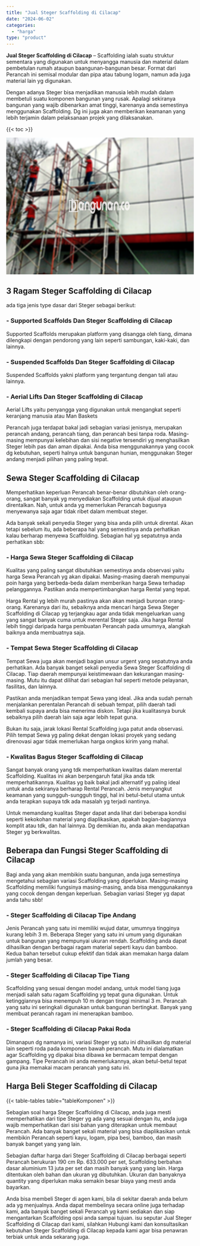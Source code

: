 ```yaml
---
title: "Jual Steger Scaffolding di Cilacap"
date: "2024-06-02"
categories: 
  - "harga"
type: "product"
---
```


**Jual Steger Scaffolding di Cilacap** – Scaffolding ialah suatu struktur sementara yang digunakan untuk menyangga manusia dan material dalam pembetulan rumah ataupun baangunan-bangunan besar. Format dari Perancah ini semisal modular dan pipa atau tabung logam, namun ada juga material lain yg digunakan.

Dengan adanya Steger bisa menjadikan manusia lebih mudah dalam membetuli suatu komponen bangunan yang rusak. Apalagi sekiranya bangunan yang wajib dibenarkan amat tinggi, karenanya anda semestinya menggunakan Scaffolding. Dg ini juga akan memberikan keamanan yang lebih terjamin dalam pelaksanaan projek yang dilaksanakan.

{{< toc >}}

![Jual Steger Scaffolding di Cilacap](/images/sewa-scaffolding-steger-07.png)

## 3 Ragam Steger Scaffolding di Cilacap

ada tiga jenis type dasar dari Steger sebagai berikut:

### \- Supported Scaffolds Dan Steger Scaffolding di Cilacap

Supported Scaffolds merupakan platform yang disangga oleh tiang, dimana dilengkapi dengan pendorong yang lain seperti sambungan, kaki-kaki, dan lainnya.

### \- Suspended Scaffolds Dan Steger Scaffolding di Cilacap

Suspended Scaffolds yakni platform yang tergantung dengan tali atau lainnya.

### \- Aerial Lifts Dan Steger Scaffolding di Cilacap

Aerial Lifts yaitu penyangga yang digunakan untuk mengangkat seperti keranjang manusia atau Man Baskets

Perancah juga terdapat bakal jadi sebagian variasi jenisnya, merupakan perancah andang, perancah tiang, dan perancah besi tanpa roda. Masing-masing mempunyai kelebihan dan sisi negative tersendiri yg menghasilkan Steger lebih pas dan aman dipakai. Anda bisa menggunakannya yang cocok dg kebutuhan, seperti halnya untuk bangunan hunian, menggunakan Steger andang menjadi pilihan yang paling tepat.

## Sewa Steger Scaffolding di Cilacap

Memperhatikan keperluan Perancah benar-benar dibutuhkan oleh orang-orang, sangat banyak yg menyediakan Scaffolding untuk dijual ataupun direntalkan. Nah, untuk anda yg memerlukan Perancah bagusnya menyewanya saja agar tidak ribet dalam membuat steger.

Ada banyak sekali penyedia Steger yang bisa anda pilih untuk dirental. Akan tetapi sebelum itu, ada beberapa hal yang semestinya anda perhatikan kalau berharap menyewa Scaffolding. Sebagian hal yg sepatutnya anda perhatikan sbb:

### \- Harga Sewa Steger Scaffolding di Cilacap

Kualitas yang paling sangat dibutuhkan semestinya anda observasi yaitu harga Sewa Perancah yg akan dipakai. Masing-masing daerah mempunyai poin harga yang berbeda-beda dalam memberikan harga Sewa terhadap pelanggannya. Pastikan anda mempertimbangkan harga Rental yang tepat.

Harga Rental yg lebih murah pastinya akan akan menjadi buronan orang-orang. Karenanya dari itu, sebaiknya anda mencari harga Sewa Steger Scaffolding di Cilacap yg terjangkau agar anda tidak mengeluarkan uang yang sangat banyak cuma untuk merental Steger saja. Jika harga Rental lebih tinggi daripada harga pembuatan Perancah pada umumnya, alangkah baiknya anda membuatnya saja.

### \- Tempat Sewa Steger Scaffolding di Cilacap

Tempat Sewa juga akan menjadi bagian unsur urgent yang sepatutnya anda perhatikan. Ada banyak banget sekali penyedia Sewa Steger Scaffolding di Cilacap. Tiap daerah mempunyai keistimewaan dan kekurangan masing-masing. Mutu itu dapat dilihat dari sebagian hal seperti metode pelayanan, fasilitas, dan lainnya.

Pastikan anda menjadikan tempat Sewa yang ideal. Jika anda sudah pernah menjalankan perentalan Perancah di sebuah tempat, pilih daerah tadi kembali supaya anda bisa menerima diskon. Tetapi jika kualitasnya buruk sebaiknya pilih daerah lain saja agar lebih tepat guna.

Bukan itu saja, jarak lokasi Rental Scaffolding juga patut anda observasi. Pilih tempat Sewa yg paling dekat dengan lokasi proyek yang sedang direnovasi agar tidak memerlukan harga ongkos kirim yang mahal.

### \- Kwalitas Bagus Steger Scaffolding di Cilacap

Sangat banyak orang yang tdk memperhatikan kwalitas dalam merental Scaffolding. Kualitas ini akan berpengaruh fatal jika anda tdk memperhatikannya. Kualitas yg baik bakal jadi alternatif yg paling ideal untuk anda sekiranya berharap Rental Perancah. Jenis menyangkut keamanan yang sungguh-sungguh tinggi, hal ini betul-betul utama untuk anda terapkan supaya tdk ada masalah yg terjadi nantinya.

Untuk memandang kualitas Steger dapat anda lihat dari beberapa kondisi seperti kekokohan material yang diaplikasikan, apakah bagian-bagiannya komplit atau tdk, dan hal lainnya. Dg demikian itu, anda akan mendapatkan Steger yg berkwalitas.

## Beberapa dan Fungsi Steger Scaffolding di Cilacap

Bagi anda yang akan membikin suatu bangunan, anda juga semestinya mengetahui sebagian variasi Scaffolding yang diperlukan. Masing-masing Scaffolding memiliki fungsinya masing-masing, anda bisa menggunakannya yang cocok dengan dengan keperluan. Sebagian variasi Steger yg dapat anda tahu sbb!

### \- Steger Scaffolding di Cilacap Tipe Andang

Jenis Perancah yang satu ini memiliki wujud datar, umumnya tingginya kurang lebih 3 m. Beberapa Steger yang satu ini umum yang digunakan untuk bangunan yang mempunyai ukuran rendah. Scaffolding anda dapat dihasilkan dengan berbagai ragam material seperti kayu dan bamboo. Kedua bahan tersebut cukup efektif dan tidak akan memakan harga dalam jumlah yang besar.

### \- Steger Scaffolding di Cilacap Tipe Tiang

Scaffolding yang sesuai dengan model andang, untuk model tiang juga menjadi salah satu ragam Scaffolding yg tepat guna digunakan. Untuk ketinggiannya bisa menempuh 10 m dengan tinggi minimal 3 m. Perancah yang satu ini seringkali digunakan untuk bangunan bertingkat. Banyak yang membuat perancah ragam ini menerapkan bamboo.

### \- Steger Scaffolding di Cilacap Pakai Roda

Dimanapun dg namanya ini, variasi Steger yg satu ini dihasilkan dg material lain seperti roda pada komponen bawah perancah. Mutu ini dialamatkan agar Scaffolding yg dipakai bisa dibawa ke bermacam tempat dengan gampang. Tipe Perancah ini anda memerlukannya, akan betul-betul tepat guna jika memakai macam perancah yang satu ini.

## Harga Beli Steger Scaffolding di Cilacap

{{< table-tables table="tableKomponen" >}}

Sebagian soal harga Steger Scaffolding di Cilacap, anda juga mesti memperhatikan dari tipe Steger yg ada yang sesuai dengan itu, anda juga wajib memperhatikan dari sisi bahan yang diterapkan untuk membaut Perancah. Ada banyak banget sekali material yang bisa diaplikasikan untuk membikin Perancah seperti kayu, logam, pipa besi, bamboo, dan masih banyak banget yang yang lain.

Sebagian daftar harga dari Steger Scaffolding di Cilacap berbagai seperti Perancah berukuran 190 cm Rp. 633.000 per set, Scaffolding berbahan dasar aluminium 13 juta per set dan masih banyak yang yang lain. Harga ditentukan oleh bahan dan ukuran yg dibutuhkan. Ukuran dan banyaknya quantity yang diperlukan maka semakin besar biaya yang mesti anda bayarkan.

Anda bisa membeli Steger di agen kami, bila di sekitar daerah anda belum ada yg menjualnya. Anda dapat membelinya secara online juga terhadap kami, ada banyak banget sekali Perancah yg kami sediakan dan siap mengantarkan Scaffolding opsi anda sampai tujuan. isu seputar Jual Steger Scaffolding di Cilacap dari kami, silahkan Hubungi kami dan konsultasikan kebutuhan Steger Scaffolding di Cilacap kepada kami agar bisa penawran terbiak untuk anda sekarang juga.
